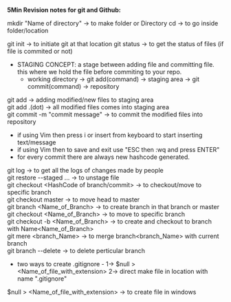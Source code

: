 **5Min Revision notes for git and Github:**

mkdir "Name of directory" -> to make folder or Directory
cd -> to go inside folder/location

git init -> to initiate git at that location
git status -> to get the status of files (if file is commited or not)

- STAGING CONCEPT: a stage between adding file and committing file. this where we hold the file before commiting to your repo.
	- working directory -> git add(command) -> staging area -> git commit(command) -> repository
   
git add <filename> -> adding modified/new files to staging area<br>
git add .(dot) -> all modified files comes into staging area<br>
git commit -m "commit message" -> to commit the modified files into repository<br>

- if using Vim then press i or insert from keyboard to start inserting text/message
- if using Vim then to save and exit use "ESC then :wq and press ENTER"
- for every commit there are always new hashcode generated.
  
git log -> to get all the logs of changes made by people<br>
git restore --staged <file>... -> to unstage file<br>
git checkout <HashCode of branch/commit> -> to checkout/move to specific branch<br>
git checkout master -> to move head to master<br>
git branch <Name_of_Branch> -> to create branch in that branch or master<br>
git checkout <Name_of_Branch> -> to move to specific branch<br>
git checkout -b <Name_of_Branch> -> to create and checkout to branch with Name<Name_of_Branch><br>
git mere <branch_Name> -> to merge branch<branch_Name> with current branch<br>
git branch --delete <branchname> -> to delete perticular branch<br>

- two ways to create .gitignore -
1-> $null > <Name_of_file_with_extension>
2-> direct make file in location with name ".gitignore"

$null > <Name_of_file_with_extension> -> to create file in windows<br>
